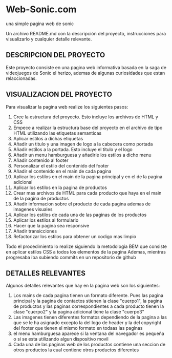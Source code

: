 # Web-Sonic.com
una simple pagina web de sonic

Un archivo README.md con la descripción del proyecto, instrucciones para visualizarlo y cualquier detalle relevante.

## DESCRIPCION DEL PROYECTO
Este proyecto consiste en una pagina web informativa basada en la saga de videojuegos de Sonic el herizo, ademas de algunas curiosidades que estan relaccionadas.

## VISUALIZACION DEL PROYECTO
Para visualizar la pagina web realize los siguientes pasos:
1. Cree la estructura del proyecto. Esto incluye los archivos de HTML y CSS
2. Empece a realizar la estructura base del proyecto en el archivo de tipo HTML utilizando las etiquetas semanticas
3. Aplicar estilos a dichas etiquetas
4. Añadir un titulo y una imagen de logo a la cabecera como portada
5. Añadir estilos a la portada. Esto incluye el titulo y el logo
6. Añadir un menu hamburguesa y añadirle los estilos a dicho menu
7. Añadir contenido al footer
8. Personalizar el estilo del contenido del footer
9. Añadir el contenido en el main de cada pagina
10. Aplicar los estilos en el main de la pagina principal y en el de la pagina adicional
11. Aplicar los estilos en la pagina de productos
12. Crear mas archivos de HTML para cada producto que haya en el main de la pagina de productos
13. Añadir informacion sobre el producto de cada pagina ademas de imagenes visuales
14. Aplicar los estilos de cada una de las paginas de los productos
17. Aplicar los estilos al formulario
15. Hacer que la pagina sea responsive
16. Añadir transicciones
17. Refactorizar los estilos para obtener un codigo mas limpio

Todo el procedimiento lo realize siguiendo la metodologia BEM que consiste en aplicar estilos CSS a todos los elementos de la pagina
Ademas, mientras progresaba iba subiendo commits en un repositorio de github

## DETALLES RELEVANTES
Algunos detalles relevantes que hay en la pagina web son los siguientes:
1. Los mains de cada pagina tienen un formato diferente. Pues las pagina principal y la pagina de contactos stienen la clase "cuerpo1", la pagina de productos y las paginas correspondientes a cada producto tienen la clase "cuerpo2" y la pagina adicional tiene la clase "cuerpo3"
2. Las imagenes tienen diferentes formatos dependiendo de la pagina a las que se le ha asignado excepto la del logo de header y la del copyright del footer que tienen el mismo formato en todaas las paginas
3. el menu hamburguesa aparece si la ventana del navegador es pequeña o si se esta utilizando algun dispositivo movil
4. Cada una de las paginas web de los productos contiene una seccion de otros productos la cual contiene otros productos diferentes